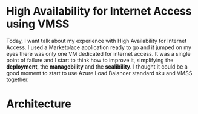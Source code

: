 # High Availability for Internet Access using VMSS
Today, I want talk about my experience with High Availability for Internet Access.
I used a Marketplace application ready to go and it jumped on my eyes there was only one VM dedicated for internet access.
It was a single point of failure and I start to think how to improve it, simplifying the <b>deployment</b>, the <b>managebility</b> and the <b>scalibility</b>.
I thought it could be a good moment to start to use Azure Load Balancer standard sku and VMSS together.

<H1>Architecture</H1>
